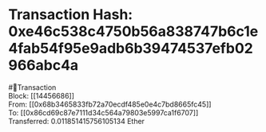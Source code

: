
Transaction Hash: 0xe46c538c4750b56a838747b6c1e4fab54f95e9adb6b39474537efb02966abc4a
====================================================================================
  
#💸Transaction  
Block: [[14456686]]  
From: [[0x68b3465833fb72a70ecdf485e0e4c7bd8665fc45]]  
To: [[0x86cd69c87e7111d34c564a79803e5997ca1f6707]]  
Transferred: 0.011851415756105134 Ether